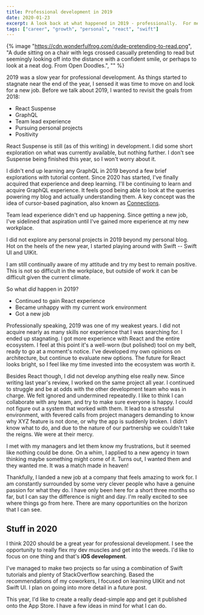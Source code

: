 ```yaml
---
title: Professional development in 2019
date: 2020-01-23
excerpt: A look back at what happened in 2019 - professionally.  For me.
tags: ["career", "growth", "personal", "react", "swift"]
---
```


{% image "https://cdn.wonderfulfrog.com/dude-pretending-to-read.png", "A dude sitting on a chair with legs crossed casually pretending to read but seemingly looking off into the distance with a confident smile, or perhaps to look at a neat dog. From Open Doodles.", "" %}

2019 was a slow year for professional development. As things started to stagnate near the end of the year, I sensed it was time to move on and look for a new job. Before we talk about 2019, I wanted to revisit the goals from 2018:

- React Suspense
- GraphQL
- Team lead experience
- Pursuing personal projects
- Positivity

React Suspense is still (as of this writing) in development. I did some short exploration on what was currently available, but nothing further. I don't see Suspense being finished this year, so I won't worry about it.

I didn't end up learning any GraphQL in 2019 beyond a few brief explorations with tutorial content. Since 2020 has started, I've finally acquired that experience and deep learning. I'll be continuing to learn and acquire GraphQL experience. It feels good being able to look at the queries powering my blog and actually understanding them. A key concept was the idea of cursor-based pagination, also known as [Connections](https://blog.apollographql.com/explaining-graphql-connections-c48b7c3d6976).

Team lead experience didn't end up happening. Since getting a new job, I've sidelined that aspiration until I've gained more experience at my new workplace.

I did not explore any personal projects in 2019 beyond my personal blog. Hot on the heels of the new year, I started playing around with Swift -- Swift UI and UIKit.

I am still continually aware of my attitude and try my best to remain positive. This is not so difficult in the workplace, but outside of work it can be difficult given the current climate.

So what _did_ happen in 2019?

- Continued to gain React experience
- Became unhappy with my current work environment
- Got a new job

Professionally speaking, 2019 was one of my weakest years. I did not acquire nearly as many skills nor experience that I was searching for. I ended up stagnating. I got more experience with React and the entire ecosystem. I feel at this point it's a well-worn (but polished) tool on my belt, ready to go at a moment's notice. I've developed my own opinions on architecture, but continue to evaluate new options. The future for React looks bright, so I feel like my time invested into the ecosystem was worth it.

Besides React though, I did not develop anything else really new. Since writing last year's review, I worked on the same project all year. I continued to struggle and be at odds with the other development team who was in charge. We felt ignored and undermined repeatedly. I like to think I can collaborate with any team, and try to make sure everyone is happy. I could not figure out a system that worked with them. It lead to a stressful environment, with fevered calls from project managers demanding to know why XYZ feature is not done, or why the app is suddenly broken. I didn't know what to do, and due to the nature of our partnership we couldn't take the reigns. We were at their mercy.

I met with my managers and let them know my frustrations, but it seemed like nothing could be done. On a whim, I applied to a new agency in town thinking maybe something might come of it. Turns out, I wanted them and they wanted me. It was a match made in heaven!

Thankfully, I landed a new job at a company that feels amazing to work for. I am constantly surrounded by some very clever people who have a genuine passion for what they do. I have only been here for a short three months so far, but I can say the difference is night and day. I'm really excited to see where things go from here. There are many opportunities on the horizon that I can see.

## Stuff in 2020

I think 2020 should be a great year for professional development. I see the opportunity to really flex my dev muscles and get into the weeds. I'd like to focus on one thing and that's **iOS development**.

I've managed to make two projects so far using a combination of Swift tutorials and plenty of StackOverflow searching. Based the recommendations of my coworkers, I focused on learning UIKit and not Swift UI. I plan on going into more detail in a future post.

This year, I'd like to create a really dead-simple app and get it published onto the App Store. I have a few ideas in mind for what I can do.

